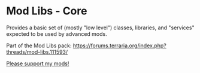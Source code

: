 # Mod Libs - Core

Provides a basic set of (mostly "low level") classes, libraries, and "services" expected to be used by advanced mods.

Part of the Mod Libs pack: https://forums.terraria.org/index.php?threads/mod-libs.111593/

[Please support my mods!](https://forums.terraria.org/index.php?threads/hamstars-mods-past-present-and-future.63713/)
